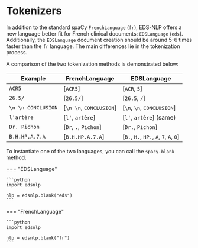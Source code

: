 # Tokenizers


In addition to the standard spaCy `FrenchLanguage` (`fr`), EDS-NLP offers a new language better fit
for French clinical documents: `EDSLanguage` (`eds`). Additionally, the `EDSLanguage` document creation should be around 5-6 times faster than
the `fr` language. The main differences lie in the tokenization process.

A comparison of the two tokenization methods is demonstrated below:

| Example            | FrenchLanguage            | EDSLanguage                               |
|--------------------|---------------------------|-------------------------------------------|
| `ACR5`             | \[`ACR5`\]                | \[`ACR`, `5`\]                            |
| `26.5/`            | \[`26.5/`\]               | \[`26.5`, `/`\]                           |
| `\n \n CONCLUSION` | \[`\n \n`, `CONCLUSION`\] | \[`\n`, `\n`, `CONCLUSION`\]              |
| `l'artère`         | \[`l'`, `artère`\]        | \[`l'`, `artère`\] (same)                 |
| `Dr. Pichon`       | \[`Dr`, `.`, `Pichon`\]   | \[`Dr.`, `Pichon`\]                       |
| `B.H.HP.A.7.A`     | \[`B.H.HP.A.7.A`\]        | \[`B.`, `H.`, `HP.`, `A`, `7`, `A`, `0`\] |

To instantiate one of the two languages, you can call the `spacy.blank` method.

=== "EDSLanguage"

    ```python
    import edsnlp

    nlp = edsnlp.blank("eds")
    ```

=== "FrenchLanguage"

    ```python
    import edsnlp

    nlp = edsnlp.blank("fr")
    ```
